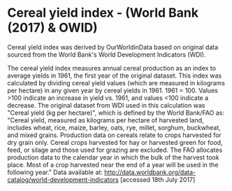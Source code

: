 # Cereal yield index - (World Bank (2017) & OWID)

Cereal yield index was derived by OurWorldinData based on original data sourced from the World Bank's World Development Indicators (WDI).

The cereal yield index measures annual cereal production as an index to average yields in 1961, the first year of the original dataset. This index was calculated by dividing cereal yield values (which are measured in kilograms per hectare) in any given year by cereal yields in 1961. 1961 = 100. Values >100 indicate an increase in yield vs. 1961, and values <100 indicate a decrease.
The original dataset from WDI used in this calculation was "Cereal yield (kg per hectare)", which is defined by the World Bank/FAO as: "Cereal yield, measured as kilograms per hectare of harvested land, includes wheat, rice, maize, barley, oats, rye, millet, sorghum, buckwheat, and mixed grains. Production data on cereals relate to crops harvested for dry grain only. Cereal crops harvested for hay or harvested green for food, feed, or silage and those used for grazing are excluded. The FAO allocates production data to the calendar year in which the bulk of the harvest took place. Most of a crop harvested near the end of a year will be used in the following year."
Data available at: http://data.worldbank.org/data-catalog/world-development-indicators [accessed 18th July 2017]